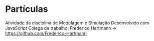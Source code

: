 # Partículas
Atividade da disciplina de Modelagem e Simulação
Desenvolvido com JavaScript
Colega de trabalho: Frederico Hartmann -> https://github.com/Frederico-Hartmann
